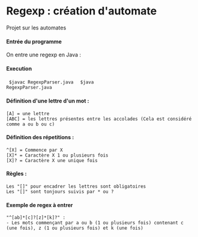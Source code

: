 # Regexp : création d'automate

Projet sur les automates

#### Entrée du programme
 On entre une regexp en Java :
 
#### Execution
<code> $javac RegexpParser.java </code>
<code> $java RegexpParser.java </code>

#### Définition d'une lettre d'un mot :
	[A] = une lettre
	[ABC] = les lettres présentes entre les accolades (Cela est considéré comme a ou b ou c)
 
#### Définition des répetitions :
	^[X] = Commence par X
	[X]* = Caractère X 1 ou plusieurs fois
	[X]? = Caractère X une unique fois
	
#### Règles :
	Les "[]" pour encadrer les lettres sont obligatoires
	Les "[]" sont tonjours suivis par * ou ?
	
#### Exemple de regex à entrer
	"^[ab]*[c]?[z]*[k]?" : 
	- Les mots commençant par a ou b (1 ou plusieurs fois) contenant c (une fois), z (1 ou plusieurs fois) et k (une fois)

 
 
 
 
